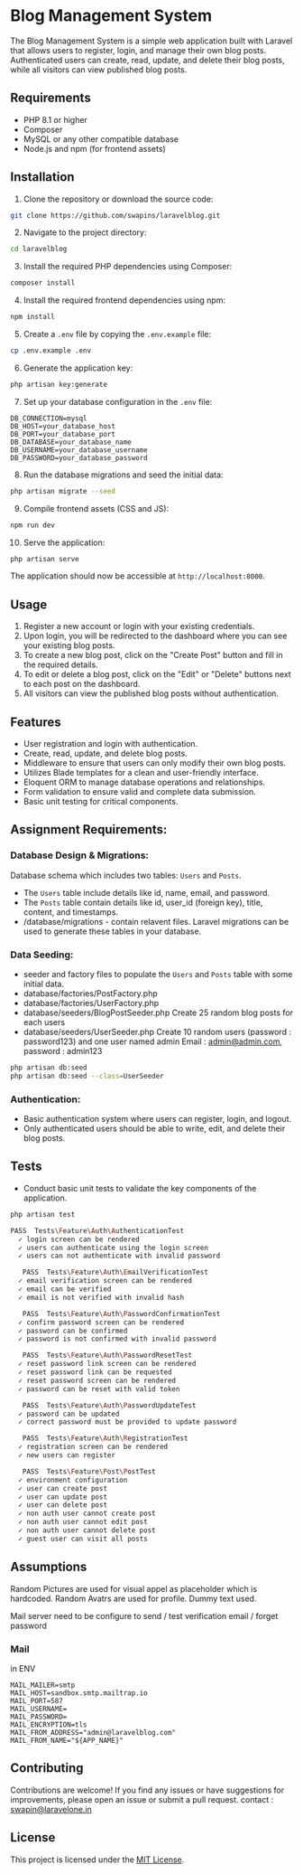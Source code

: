 
# Blog Management System

The Blog Management System is a simple web application built with Laravel that allows users to register, login, and manage their own blog posts. Authenticated users can create, read, update, and delete their blog posts, while all visitors can view published blog posts.

## Requirements

- PHP 8.1 or higher
- Composer
- MySQL or any other compatible database
- Node.js and npm (for frontend assets)

## Installation

1. Clone the repository or download the source code:

```bash
git clone https://github.com/swapins/laravelblog.git
```

2. Navigate to the project directory:

```bash
cd laravelblog
```

3. Install the required PHP dependencies using Composer:

```bash
composer install
```

4. Install the required frontend dependencies using npm:

```bash
npm install
```

5. Create a `.env` file by copying the `.env.example` file:

```bash
cp .env.example .env
```

6. Generate the application key:

```bash
php artisan key:generate
```

7. Set up your database configuration in the `.env` file:

```
DB_CONNECTION=mysql
DB_HOST=your_database_host
DB_PORT=your_database_port
DB_DATABASE=your_database_name
DB_USERNAME=your_database_username
DB_PASSWORD=your_database_password
```

8. Run the database migrations and seed the initial data:

```bash
php artisan migrate --seed
```

9. Compile frontend assets (CSS and JS):

```bash
npm run dev
```

10. Serve the application:

```bash
php artisan serve
```

The application should now be accessible at `http://localhost:8000`.

## Usage

1. Register a new account or login with your existing credentials.
2. Upon login, you will be redirected to the dashboard where you can see your existing blog posts.
3. To create a new blog post, click on the "Create Post" button and fill in the required details.
4. To edit or delete a blog post, click on the "Edit" or "Delete" buttons next to each post on the dashboard.
5. All visitors can view the published blog posts without authentication.

## Features

- User registration and login with authentication.
- Create, read, update, and delete blog posts.
- Middleware to ensure that users can only modify their own blog posts.
- Utilizes Blade templates for a clean and user-friendly interface.
- Eloquent ORM to manage database operations and relationships.
- Form validation to ensure valid and complete data submission.
- Basic unit testing for critical components.

## Assignment Requirements:

### Database Design & Migrations:

Database schema which includes two tables: `Users` and `Posts`.
- The `Users` table include details like id, name, email, and password.
- The `Posts` table contain details like id, user_id (foreign key), title, content, and timestamps.
- /database/migrations - contain relavent files.
Laravel migrations can be used to generate these tables in your database.

### Data Seeding:
- seeder and factory files to populate the `Users` and `Posts` table with some initial data.
- database/factories/PostFactory.php
- database/factories/UserFactory.php
- database/seeders/BlogPostSeeder.php
    Create 25 random blog posts for each users
- database/seeders/UserSeeder.php
    Create 10 random users (password : password123) and one user named admin 
      Email : admin@admin.com, password : admin123

   
```bash
php artisan db:seed
php artisan db:seed --class=UserSeeder
```

### Authentication:
- Basic authentication system where users can register, login, and logout. 
- Only authenticated users should be able to write, edit, and delete their blog posts.

## Tests

- Conduct basic unit tests to validate the key components of the application.

```bash
php artisan test
```

```bash
PASS  Tests\Feature\Auth\AuthenticationTest
  ✓ login screen can be rendered                                                                              3.44s  
  ✓ users can authenticate using the login screen                                                             1.03s  
  ✓ users can not authenticate with invalid password                                                          0.32s  

   PASS  Tests\Feature\Auth\EmailVerificationTest
  ✓ email verification screen can be rendered                                                                 0.32s  
  ✓ email can be verified                                                                                     0.15s  
  ✓ email is not verified with invalid hash                                                                   0.16s  

   PASS  Tests\Feature\Auth\PasswordConfirmationTest
  ✓ confirm password screen can be rendered                                                                   0.07s  
  ✓ password can be confirmed                                                                                 0.09s  
  ✓ password is not confirmed with invalid password                                                           0.22s  

   PASS  Tests\Feature\Auth\PasswordResetTest
  ✓ reset password link screen can be rendered                                                                0.06s  
  ✓ reset password link can be requested                                                                      0.30s  
  ✓ reset password screen can be rendered                                                                     0.09s  
  ✓ password can be reset with valid token                                                                    0.09s  

   PASS  Tests\Feature\Auth\PasswordUpdateTest
  ✓ password can be updated                                                                                   0.25s  
  ✓ correct password must be provided to update password                                                      0.12s  

   PASS  Tests\Feature\Auth\RegistrationTest
  ✓ registration screen can be rendered                                                                       0.07s  
  ✓ new users can register                                                                                    0.04s  

   PASS  Tests\Feature\Post\PostTest
  ✓ environment configuration                                                                                 0.02s  
  ✓ user can create post                                                                                      0.05s  
  ✓ user can update post                                                                                      0.03s  
  ✓ user can delete post                                                                                      0.03s  
  ✓ non auth user cannot create post                                                                          0.04s  
  ✓ non auth user cannot edit post                                                                            0.03s  
  ✓ non auth user cannot delete post                                                                          0.02s  
  ✓ guest user can visit all posts                                                                            0.11s  
```

## Assumptions
Random Pictures are used for visual appel as placeholder which is hardcoded.
Random Avatrs are used for profile.
Dummy text used.

Mail server need to be configure to send / test verification email / forget password

### Mail 
in ENV
```
MAIL_MAILER=smtp
MAIL_HOST=sandbox.smtp.mailtrap.io
MAIL_PORT=587
MAIL_USERNAME=
MAIL_PASSWORD=
MAIL_ENCRYPTION=tls
MAIL_FROM_ADDRESS="admin@laravelblog.com"
MAIL_FROM_NAME="${APP_NAME}"
```


## Contributing

Contributions are welcome! If you find any issues or have suggestions for improvements, please open an issue or submit a pull request.
contact : swapin@laravelone.in

## License

This project is licensed under the [MIT License](LICENSE).
